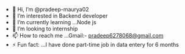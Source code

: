 - 👋 Hi, I’m @pradeep-maurya02
- 👀 I’m interested in Backend developer
- 🌱 I’m currently learning ...Node js
- 💞️ I’m looking to internship
- 📫 How to reach me ...Gmail:- pradeep6278068@gmail.com
- ⚡ Fun fact: ...I have done part-time job in data entery for 6 months

<!---
pradeep-maurya02/pradeep-maurya02 is a ✨ special ✨ repository because its `README.md` (this file) appears on your GitHub profile.
You can click the Preview link to take a look at your changes.
--->
